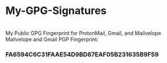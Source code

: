 # My-GPG-Signatures
</br>
My Public GPG  Fingerprint for ProtonMail, Gmail, and Mailvelope
</br>
Mailvelope and Gmail PGP Fingerprint: <h3> FA6594C6C31FAAE54D9BD87EAF05B231635B9F59</h3>
</br>
